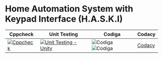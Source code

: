 # Home Automation System with Keypad Interface (H.A.S.K.I)
| Cppcheck | Unit Testing | Codiga | Codacy |
| --- | --- | --- | --- | 
|[![Cppcheck](https://github.com/Manjunadh521/M2-EmbSys/actions/workflows/Cppcheck.yml/badge.svg)](https://github.com/Manjunadh521/M2-EmbSys/actions/workflows/Cppcheck.yml)|[![Unit Testing - Unity](https://github.com/Manjunadh521/M2-EmbSys/actions/workflows/Unity.yml/badge.svg)](https://github.com/Manjunadh521/M2-EmbSys/actions/workflows/Unity.yml)|![Codiga](https://api.codiga.io/project/31537/score/svg)   ![Codiga](https://api.codiga.io/project/31537/status/svg)|[Codacy](https://app.codacy.com/gh/Manjunadh521/M2-EmbSys/dashboard?branch=main)|
